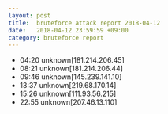 ```yaml
---
layout: post
title:  bruteforce attack report 2018-04-12
date:   2018-04-12 23:59:59 +09:00
category: bruteforce report
---
```


* 04:20 unknown[181.214.206.45]
* 08:21 unknown[181.214.206.44]
* 09:46 unknown[145.239.141.10]
* 13:37 unknown[219.68.170.14]
* 15:26 unknown[111.93.56.215]
* 22:55 unknown[207.46.13.110]
